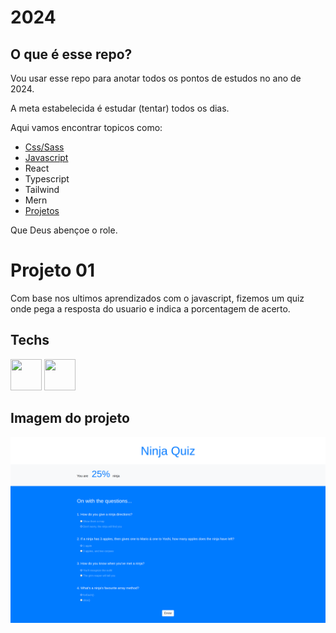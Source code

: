 # 2024

## O que é esse repo?

Vou usar esse repo para anotar todos os pontos de estudos no ano de 2024.

A meta estabelecida é estudar (tentar) todos os dias.

Aqui vamos encontrar topicos como:

- [Css/Sass](/css/css.md)
- [Javascript](/js/js.md)
- React
- Typescript
- Tailwind
- Mern
- [Projetos](/projects/)

Que Deus abençoe o role.

# Projeto 01

Com base nos ultimos aprendizados com o javascript, fizemos um quiz onde pega a resposta do usuario e indica a porcentagem de acerto.

## Techs

<div style="display=inline-block">
  <img src="https://user-images.githubusercontent.com/25181517/183898054-b3d693d4-dafb-4808-a509-bab54cf5de34.png" width="50px" height="50px" >

  <img src="https://user-images.githubusercontent.com/25181517/117447155-6a868a00-af3d-11eb-9cfe-245df15c9f3f.png" width="50px" height="50px" >
   
 </div>

## Imagem do projeto

![Quiz-ninja](/projects/img/Quiz.png)
